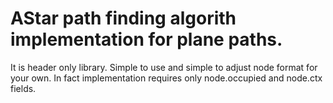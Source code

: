 # AStar path finding algorith implementation for plane paths.

It is header only library. Simple to use and simple to adjust node format for your own. In fact implementation requires only node.occupied and node.ctx fields.

